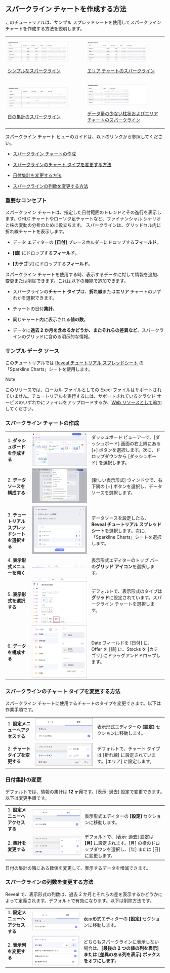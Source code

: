 ## スパークライン チャートを作成する方法

このチュートリアルは、サンプル スプレッドシートを使用してスパークライン チャートを作成する方法を説明します。

<table>
<colgroup>
<col style="width: 50%" />
<col style="width: 50%" />
</colgroup>
<tbody>
<tr class="odd">
<td><p><img src="images/SparklineChartSimple_All.png" alt="SparklineChartSimple All" width="80%"/><br />
</p>
<p><a href="#create-sparkline">シンプルなスパークライン</a><br />
</p></td>
<td><p><img src="images/SparklineChartArea_All.png" alt="SparklineChartArea All" width="80%"/><br />
</p>
<p><a href="#change-chart-type-sparkline">エリア チャートのスパークライン</a><br />
</p></td>
</tr>
<tr class="even">
<td><p><img src="images/SparklineDateAggregation_All.png" alt="SparklineDateAggregation All" width="80%"/><br />
</p>
<p><a href="#change-date-aggregation">日の集計のスパークライン</a><br />
</p></td>
<td><p><img src="images/SparklineLessColumns_All.png" alt="SparklineLessColumns All" width="80%"/><br />
</p>
<p><a href="#modify-columns">データ量の少ない柱状およびエリア チャートのスパークライン</a><br />
</p></td>
</tr>
</tbody>
</table>

スパークライン チャート ビューのガイドは、以下のリンクから参照してください。

  - [スパークライン チャートの作成](#スパークライン-チャートの作成)

  - [スパークラインのチャート タイプを変更する方法](#change-chart-type-sparkline)

  - [日付集計を変更する方法](#change-date-aggregation)

  - [スパークラインの列数を変更する方法](#modify-columns)

### 重要なコンセプト

スパークライン チャートは、指定した日付範囲のトレンドとその進行を表示します。OHLC チャートやローソク足チャートなど、ファイナンシャル シナリオと株の変動の分析のために役立ちます。
スパークラインは、グリッドセル内に折れ線チャートを表示します。

  - データ エディターの **[日付]** プレースホルダーにドロップする**フィールド**。

  - **[値]** にドロップする**フィールド**。

  - **[カテゴリ]** にドロップする**フィールド**。

スパークライン チャートを使用する時、表示するデータに対して情報を追加、変更または削除できます。これは以下の機能で追加できます。

  - スパークラインの**チャート タイプ**は、**折れ線**または**エリア** チャートのいずれかを選択できます。

  - チャートの日付**集計**。

  - 同じチャート内に表示される**値の数**。

  - データに**過去 2 か月を含めるかどうか、またそれらの差異など**、スパークラインのグリッドに含める明示的な情報。

### サンプル データ ソース

このチュートリアルでは [Reveal チュートリアル スプレッドシート](http://download.infragistics.com/reportplus/help/samples/Reveal_Visualization_Tutorials.xlsx) の「Sparkline Charts」シートを使用します。

>[!NOTE]
>このリリースでは、ローカル ファイルとしての Excel ファイルはサポートされていません。チュートリアルを実行するには、サポートされているクラウド サービスのいずれかにファイルをアップロードするか、[Web リソースとして](~/jp/datasources/supported-data-sources/web-resource.md)追加してください。

<a name='create-sparkline'></a>
### スパークライン チャートの作成

|                                          |                                                                                                                |                                                                                                                                                      |
| ---------------------------------------- | -------------------------------------------------------------------------------------------------------------- | ---------------------------------------------------------------------------------------------------------------------------------------------------- |
| 1\. **ダッシュボードを作成する**               | <img src="images/Tutorials-Create-New-Dashboard.png" alt="Tutorials-Create-New-Dashboard" width="100%"/>                                   | ダッシュボード ビューアーで、[ダッシュボード] 画面の右上隅にある [+] ボタンを選択します。次に、ドロップダウンから [ダッシュボード] を選択します。 |
| 2\. **データ ソースを構成する**       | <img src="images/Tutorials-Select-Data-Source.png" alt="Tutorials-Select-Data-Source" width="100%"/>                                       | [新しい表示形式] ウィンドウで、右下隅の [+] ボタンを選択し、データソースを選択します。                                      |
| 3\. **チュートリアル スプレッドシートを選択する** | <img src="images/Tutorials-Select-Sparkline-Charts-Spreadsheet.png" alt="Tutorials-Select-Sparkline-Charts-Spreadsheet.png" width="100%"/> | データソースを設定したら、**Reveal チュートリアル スプレッドシート**を選択します。次に、「Sparkline Charts」シートを選択します。                        |
| 4\. **表示形式メニューを開く**     | <img src="images/Tutorials-Select-Change-Visualization.png" alt="Tutorials-Select-Change-Visualization" width="100%"/>                     | 表示形式エディターのトップ バーの**グリッド アイコン**を選択します。                                                                                |
| 5\. **表示形式を選択する**        | <img src="images/Tutorials-Charts-Select-Sparkline-Chart.png" alt="Tutorials-Charts-Select-Sparkline-Chart" width="100%"/>                 | デフォルトで、表示形式のタイプは**グリッド**に設定されています。スパークライン チャートを選択します。                                                           |
| 6\. **データを構成する**               | <img src="images/Tutorials-SparklineChart-Organizing-Data.png" alt="Tutorials-SparklineChart-Organizing-Data" width="100%"/>               | Date フィールドを [日付] に、Offer を [値] に、Stocks を [カテゴリ] にドラッグアンドドロップします。                                                       |

<a name='change-chart-type-sparkline'></a>
### スパークラインのチャート タイプを変更する方法

スパークライン チャートに使用するチャートのタイプを変更できます。以下は作業手順です。

|                                  |                                                                                        |                                                                     |
| -------------------------------- | -------------------------------------------------------------------------------------- | ------------------------------------------------------------------- |
| 1\. **設定メニューへアクセスする** | <img src="images/Tutorials-Navigate-Settings.png" alt="Tutorials-Navigate-Settings" width="100%"/>                 | 表示形式エディターの **[設定]** セクションに移動します。         |
| 2\. **チャート タイプを変更する**    | <img src="images/Tutorial-Change-Chart-Configuration.png" alt="Tutorial-Change-Chart-Configuration" width="100%"/> | デフォルトで、チャート タイプは [折れ線] に設定されています。[エリア] に設定します。 |

<a name='change-date-aggregation'></a>
### 日付集計の変更

デフォルトでは、情報の集計は **12 ヶ月**です。[表示: 過去] 設定で変更できます。以下は変更手順です。

|                                  |                                                                                                      |                                                                                                                                                      |
| -------------------------------- | ---------------------------------------------------------------------------------------------------- | ---------------------------------------------------------------------------------------------------------------------------------------------------- |
| 1\. **設定メニューへアクセスする** | <img src="images/Tutorials-Navigate-Settings.png" alt="Tutorials-Navigate-Settings" width="100%"/>                               | 表示形式エディターの **[設定]** セクションに移動します。                                                                                          |
| 2\. **集計を変更する**   | <img src="images/Tutorial-Change-Date-Aggregation-Sparkline.png" alt="Tutorial-Change-Date-Aggregation-Sparkline" width="100%"/> | デフォルトで、[表示: 過去] 設定は **[月]** に設定されます。[月] の横のドロップダウンを選択し、[年] または [日] に変更します。|

日付の集計の隣にある数値を変更して、表示するデータを増減できます。

<a name='modify-columns'></a>
### スパークラインの列数を変更する方法

Reveal で、表示形式の列数は、過去 2 か月とそれらの差を表示するかどうかによって定義されます。デフォルトで有効になります。以下は削除方法です。

|                                      |                                                                                    |                                                                                                                                                          |
| ------------------------------------ | ---------------------------------------------------------------------------------- | -------------------------------------------------------------------------------------------------------------------------------------------------------- |
| 1\. **設定メニューへアクセスする**     | <img src="images/Tutorials-Navigate-Settings.png" alt="Tutorials-Navigate-Settings" width="100%"/>             | 表示形式エディターの **[設定]** セクションに移動します。                                                                                              |
| 2\. **表示列を変更する** | <img src="images/Tutorial-Remove-Columns-Sparkline.png" alt="Tutorial-Remove-Columns-Sparkline" width="100%"/> | どちらもスパークラインに表示しない場合は、**[最後の 2 つの値の列を表示] または [差異のある列を表示] ボックスをオフにします**。|
